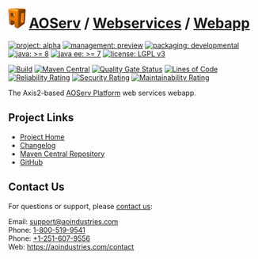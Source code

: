 # [<img src="ao-logo.png" alt="AO Logo" width="35" height="40">](https://github.com/aoindustries) [AOServ](https://aoindustries.com/aoserv/) / [Webservices](https://github.com/aoindustries/aoserv-webservices) / [Webapp](https://github.com/aoindustries/aoserv-webservices-webapp)

[![project: alpha](https://aoindustries.com/ao-badges/project-alpha.svg)](https://aoindustries.com/life-cycle#project-alpha)
[![management: preview](https://aoindustries.com/ao-badges/management-preview.svg)](https://aoindustries.com/life-cycle#management-preview)
[![packaging: developmental](https://aoindustries.com/ao-badges/packaging-developmental.svg)](https://aoindustries.com/life-cycle#packaging-developmental)  
[![java: &gt;= 8](https://aoindustries.com/ao-badges/java-8.svg)](https://docs.oracle.com/javase/8/docs/api/)
[![java ee: &gt;= 7](https://aoindustries.com/ao-badges/javaee-7.svg)](https://docs.oracle.com/javaee/7/api/)
[![license: LGPL v3](https://aoindustries.com/ao-badges/license-lgpl-3.0.svg)](https://www.gnu.org/licenses/lgpl-3.0)

[![Build](https://github.com/aoindustries/aoserv-webservices-webapp/workflows/Build/badge.svg?branch=master)](https://github.com/aoindustries/aoserv-webservices-webapp/actions?query=workflow%3ABuild)
[![Maven Central](https://maven-badges.herokuapp.com/maven-central/com.aoindustries/aoserv-webservices-webapp/badge.svg)](https://maven-badges.herokuapp.com/maven-central/com.aoindustries/aoserv-webservices-webapp)
[![Quality Gate Status](https://sonarcloud.io/api/project_badges/measure?branch=master&project=com.aoapps.platform%3Aaoapps-webservices-webapp&metric=alert_status)](https://sonarcloud.io/dashboard?branch=master&id=com.aoapps.platform%3Aaoapps-webservices-webapp)
[![Lines of Code](https://sonarcloud.io/api/project_badges/measure?branch=master&project=com.aoapps.platform%3Aaoapps-webservices-webapp&metric=ncloc)](https://sonarcloud.io/component_measures?branch=master&id=com.aoapps.platform%3Aaoapps-webservices-webapp&metric=ncloc)  
[![Reliability Rating](https://sonarcloud.io/api/project_badges/measure?branch=master&project=com.aoapps.platform%3Aaoapps-webservices-webapp&metric=reliability_rating)](https://sonarcloud.io/component_measures?branch=master&id=com.aoapps.platform%3Aaoapps-webservices-webapp&metric=Reliability)
[![Security Rating](https://sonarcloud.io/api/project_badges/measure?branch=master&project=com.aoapps.platform%3Aaoapps-webservices-webapp&metric=security_rating)](https://sonarcloud.io/component_measures?branch=master&id=com.aoapps.platform%3Aaoapps-webservices-webapp&metric=Security)
[![Maintainability Rating](https://sonarcloud.io/api/project_badges/measure?branch=master&project=com.aoapps.platform%3Aaoapps-webservices-webapp&metric=sqale_rating)](https://sonarcloud.io/component_measures?branch=master&id=com.aoapps.platform%3Aaoapps-webservices-webapp&metric=Maintainability)

The Axis2-based [AOServ Platform](https://aoindustries.com/aoserv/) web services webapp.

## Project Links
* [Project Home](https://aoindustries.com/aoserv/webservices/webapp/)
* [Changelog](https://aoindustries.com/aoserv/webservices/webapp/changelog)
* [Maven Central Repository](https://search.maven.org/artifact/com.aoindustries/aoserv-webservices-webapp)
* [GitHub](https://github.com/aoindustries/aoserv-webservices-webapp)

## Contact Us
For questions or support, please [contact us](https://aoindustries.com/contact):

Email: [support@aoindustries.com](mailto:support@aoindustries.com)  
Phone: [1-800-519-9541](tel:1-800-519-9541)  
Phone: [+1-251-607-9556](tel:+1-251-607-9556)  
Web: https://aoindustries.com/contact
